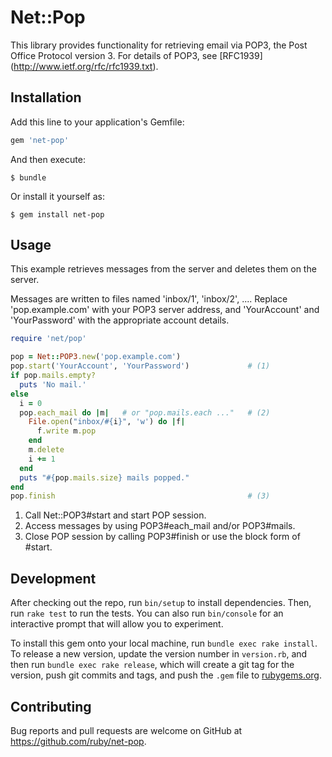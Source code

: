 # Net::Pop

This library provides functionality for retrieving
email via POP3, the Post Office Protocol version 3. For details
of POP3, see [RFC1939] (http://www.ietf.org/rfc/rfc1939.txt).

## Installation

Add this line to your application's Gemfile:

```ruby
gem 'net-pop'
```

And then execute:

    $ bundle

Or install it yourself as:

    $ gem install net-pop

## Usage

This example retrieves messages from the server and deletes them
on the server.

Messages are written to files named 'inbox/1', 'inbox/2', ....
Replace 'pop.example.com' with your POP3 server address, and
'YourAccount' and 'YourPassword' with the appropriate account
details.

```ruby
require 'net/pop'

pop = Net::POP3.new('pop.example.com')
pop.start('YourAccount', 'YourPassword')             # (1)
if pop.mails.empty?
  puts 'No mail.'
else
  i = 0
  pop.each_mail do |m|   # or "pop.mails.each ..."   # (2)
    File.open("inbox/#{i}", 'w') do |f|
      f.write m.pop
    end
    m.delete
    i += 1
  end
  puts "#{pop.mails.size} mails popped."
end
pop.finish                                           # (3)
```

1. Call Net::POP3#start and start POP session.
2. Access messages by using POP3#each_mail and/or POP3#mails.
3. Close POP session by calling POP3#finish or use the block form of #start.

## Development

After checking out the repo, run `bin/setup` to install dependencies. Then, run `rake test` to run the tests. You can also run `bin/console` for an interactive prompt that will allow you to experiment.

To install this gem onto your local machine, run `bundle exec rake install`. To release a new version, update the version number in `version.rb`, and then run `bundle exec rake release`, which will create a git tag for the version, push git commits and tags, and push the `.gem` file to [rubygems.org](https://rubygems.org).

## Contributing

Bug reports and pull requests are welcome on GitHub at https://github.com/ruby/net-pop.

